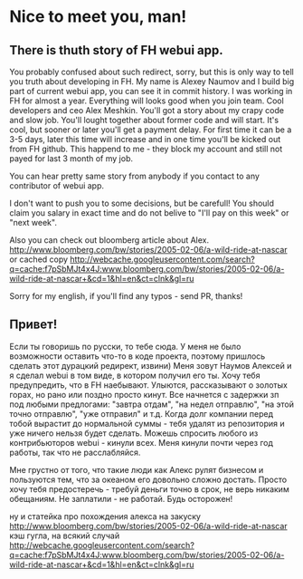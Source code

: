 # Nice to meet you, man!

## There is thuth story of FH webui app.

You probably confused about such redirect, sorry, but this is only way to tell you truth about developing in FH. My name is Alexey Naumov and I build big part of current webui app, you can see it in commit history. I was working in FH for almost a year. Everything will looks good when you join team. Cool developers and ceo Alex Meshkin. You'll got a story about my crapy code and slow job. You'll lought together about former code and will start. It's cool, but sooner or later you'll get a payment delay. For first time it can be a 3-5 days, later this time will increase and in one time you'll be kicked out from FH github. This happend to me - they block my account and still not payed for last 3 month of my job.

You can hear pretty same story from anybody if you contact to any contributor of webui app.

I don't want to push you to some decisions, but be carefull! You should claim you salary in exact time and do not belive to "I'll pay on this week" or "next week".

Also you can check out bloomberg article about Alex.
http://www.bloomberg.com/bw/stories/2005-02-06/a-wild-ride-at-nascar
or cached copy
http://webcache.googleusercontent.com/search?q=cache:f7pSbMJt4x4J:www.bloomberg.com/bw/stories/2005-02-06/a-wild-ride-at-nascar+&cd=1&hl=en&ct=clnk&gl=ru

Sorry for my english, if you'll find any typos - send PR, thanks!


## Привет!

Если ты говоришь по русски, то тебе сюда. У меня не было возможности оставить что-то в коде проекта, поэтому пришлось сделать этот дурацкий редирект, извини) Меня зовут Наумов Алексей и я сделал webui в том виде, в котором получил его ты. Хочу тебя предупредить, что в FH наебывают. Улыются, рассказывают о золотых горах, но рано или поздно просто кинут. Все начнется с задержки зп под любыми предлогами: "завтра отдам", "на недел отправлю", "на этой точно отправлю", "уже отправил" и т.д. Когда долг компании перед тобой вырастит до нормальной суммы - тебя удалят из репозитория и уже ничего нельзя будет сделать. Можешь спросить любого из контрибьюторов webui - кинули всех. Меня кинули почти через год работы, так что не расслабляйся.

Мне грустно от того, что такие люди как Алекс рулят бизнесом и пользуются тем, что за океаном его довольно сложно достать. Просто хочу тебя предостеречь - требуй деньги точно в срок, не верь никаким обещаниям. Не заплатили - не работай. Будь осторожен!

ну и статейка про похождения алекса на закуску
http://www.bloomberg.com/bw/stories/2005-02-06/a-wild-ride-at-nascar
кэш гугла, на всякий случай
http://webcache.googleusercontent.com/search?q=cache:f7pSbMJt4x4J:www.bloomberg.com/bw/stories/2005-02-06/a-wild-ride-at-nascar+&cd=1&hl=en&ct=clnk&gl=ru

